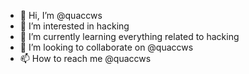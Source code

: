 - 👋 Hi, I’m @quaccws
- 👀 I’m interested in hacking
- 🌱 I’m currently learning everything related to hacking
- 💞️ I’m looking to collaborate on @quaccws
- 📫 How to reach me @quaccws

<!---
tranquac/tranquac is a ✨ special ✨ repository because its `README.md` (this file) appears on your GitHub profile.
You can click the Preview link to take a look at your changes.
--->
